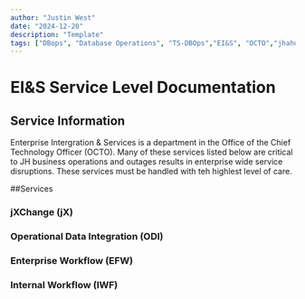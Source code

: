 ```yaml
---
author: "Justin West"
date: "2024-12-20"
description: "Template"
tags: ["DBops", "Database Operations", "TS-DBOps","EI&S", "OCTO","jhahosting", "jhauce"]
---
```

# EI&S Service Level Documentation

## Service Information
Enterprise Intergration & Services is a department in the Office of the Chief Technology Officer (OCTO).  Many of these services listed below are critical to JH business operations and outages results in enterprise wide service disruptions.  These services must be handled with teh highlest level of care.


##Services

### jXChange (jX)

### Operational Data Integration (ODI)

### Enterprise Workflow (EFW)

### Internal Workflow (IWF)